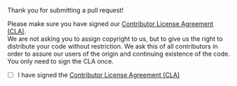 Thank you for submitting a pull request! 

Please make sure you have signed our [Contributor License Agreement (CLA)][].  
We are not asking you to assign copyright to us, but to give us the right to distribute your code without restriction. We ask this of all contributors in order to assure our users of the origin and continuing existence of the code.  
You only need to sign the CLA once.

- [ ] I have signed the [Contributor License Agreement (CLA)][]

[Contributor License Agreement (CLA)]: https://www.elastic.co/contributor-agreement/

